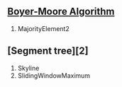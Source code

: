 [Boyer-Moore Algorithm][1]
-------------------------
1. MajorityElement2

[Segment tree][2]
-------------------------
1. Skyline
2. SlidingWindowMaximum


[1]: https://gregable.com/2013/10/majority-vote-algorithm-find-majority.html
[1]: https://blog.csdn.net/Yaokai_AssultMaster/article/details/79599809